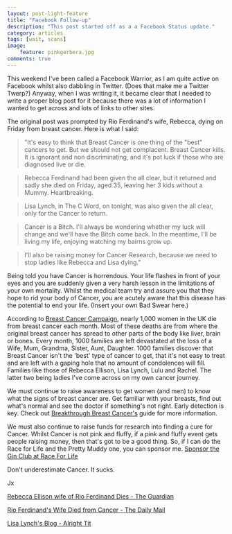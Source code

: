```yaml
---
layout: post-light-feature
title: "Facebook Follow-up"
description: "This post started off as a a Facebook Status update."
category: articles
tags: [wait, scans]
image:
    feature: pinkgerbera.jpg
comments: true
---
```


This weekend I've been called a Facebook Warrior, as I am quite active on Facebook whilst also dabbling in Twitter.  (Does that make me a Twitter Twerp?)  Anyway, when I was writing it, it became clear that I needed to write a proper blog post for it because there was a lot of information I wanted to get across and lots of links to other sites.

The original post was prompted by Rio Ferdinand's wife, Rebecca, dying on Friday from breast cancer.  Here is what I said:

>"It's easy to think that Breast Cancer is one thing of the "best" cancers to get. But we should not get complacent. Breast Cancer kills. It is ignorant and non discriminating, and it's pot luck if those who are diagnosed live or die.

>Rebecca Ferdinand had been given the all clear, but it returned and sadly she died on Friday, aged 35, leaving her 3 kids without a Mummy. Heartbreaking.

>Lisa Lynch, in The C Word, on tonight, was also given the all clear, only for the Cancer to return.

>Cancer is a Bitch. I'll always be wondering whether my luck will change and we'll have the Bitch come back. In the meantime, I'll be living my life, enjoying watching my bairns grow up.

>I'll also be raising money for Cancer Research, because we need to stop ladies like Rebecca and Lisa dying."

Being told you have Cancer is horrendous.  Your life flashes in front of your eyes and you are suddenly given a very harsh lesson in the limitations of your own mortality. Whilst the medical team try and assure you that they hope to rid your body of Cancer, you are acutely aware that this disease has the potential to end your life.  (Insert your own Bad Swear here.)

According to [Breast Cancer Campaign](http://www.breakthrough.org.uk/research/secondary/what-secondary-breast-cancer), nearly 1,000 women in the UK die from breast cancer each month. Most of these deaths are from where the original breast cancer has spread to other parts of the body like liver, brain or bones.  Every month, 1000 families are left devastated at the loss of a Wife, Mum, Grandma, Sister, Aunt, Daughter.  1000 families discover that Breast Cancer isn't the 'best' type of cancer to get, that it's not easy to treat and are left with a gaping hole that no amount of condolences will fill.  Families like those of Rebecca Ellison, Lisa Lynch, Lulu and Rachel.  The latter two being ladies I've come across on my own cancer journey.

We must continue to raise awareness to get women (and men) to know what the signs of breast cancer are.  Get familiar with your breasts, find out what's normal and see the doctor if something's not right.  Early detection is key.  Check out [Breakthrough Breast Cancer's](http://www.breakthrough.org.uk/about-breast-cancer/touch-look-check) guide for more information.

We must also continue to raise funds for research into finding a cure for Cancer.  Whilst Cancer is not pink and fluffy, if a pink and fluffy event gets people raising money, then that's got to be a good thing.  So, if I can do the Race for Life and the Pretty Muddy one, you can sponsor me.  [Sponsor the Gin Club at Race For Life](https://www.justgiving.com/the-gin-club-2015/)

Don't underestimate Cancer.  It sucks.

Jx

[Rebecca Ellison wife of Rio Ferdinand Dies - The Guardian](http://www.theguardian.com/football/2015/may/02/rebecca-ellisson-wife-of-footballer-rio-ferdinand-dies)

[Rio Ferdinand's Wife Died from Cancer - The Daily Mail](http://www.dailymail.co.uk/news/article-3066155/Rio-Ferdinand-s-sister-thanks-fans-friends-love-support-tributes-continue-pour-footballer-s-wife-Rebecca-Ellison-died-cancer.html)

[Lisa Lynch's Blog - Alright Tit ](http://alrighttit.blogspot.co.uk/)
